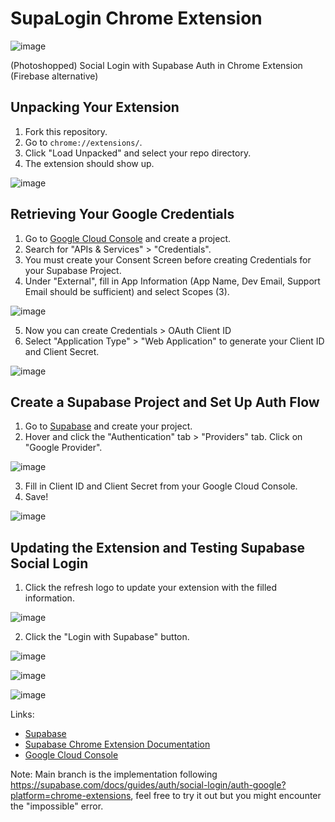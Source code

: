 # SupaLogin Chrome Extension
![image](https://github.com/OrangeDev2/SupaLogin-Chrome-Extension/assets/47803678/4762b2d1-53b6-4d98-90c3-8d4c42c6b72b)

(Photoshopped)
Social Login with Supabase Auth in Chrome Extension (Firebase alternative)

## Unpacking Your Extension
1. Fork this repository.
2. Go to `chrome://extensions/`.
3. Click "Load Unpacked" and select your repo directory.
4. The extension should show up.
   
![image](https://github.com/OrangeDev2/SupaLogin-Chrome-Extension/assets/47803678/ac4bbbf4-698c-46df-8e73-6ca5d4b63632)

## Retrieving Your Google Credentials
1. Go to [Google Cloud Console](https://console.cloud.google.com/) and create a project.
2. Search for "APIs & Services" > "Credentials".
3. You must create your Consent Screen before creating Credentials for your Supabase Project.
4. Under "External", fill in App Information (App Name, Dev Email, Support Email should be sufficient) and select Scopes (3).

![image](https://github.com/OrangeDev2/SupaLogin-Chrome-Extension/assets/47803678/1bd278bd-6116-4873-a5eb-db3c0839ca6a)

5. Now you can create Credentials > OAuth Client ID
6. Select "Application Type" > "Web Application" to generate your Client ID and Client Secret.
    
![image](https://github.com/OrangeDev2/SupaLogin-Chrome-Extension/assets/47803678/8a35750b-e460-443f-b510-c753bea13ce8)

## Create a Supabase Project and Set Up Auth Flow
1. Go to [Supabase](https://supabase.com/) and create your project.
2. Hover and click the "Authentication" tab > "Providers" tab. Click on "Google Provider".
   
![image](https://github.com/OrangeDev2/SupaLogin-Chrome-Extension/assets/47803678/baf2aaba-f06e-4e73-93d5-7579fd12c379)

3. Fill in Client ID and Client Secret from your Google Cloud Console.
4. Save!

<!--
## Editing Chrome Extension (Manifest.json, supaLogin.js)
1. In `Manifest.json`, fill in the Authorized Client ID from your Supabase Project (where you filled it in) or Google Cloud Console.
   
![image](https://github.com/OrangeDev2/SupaLogin-Chrome-Extension/assets/47803678/050c852a-6256-4f61-8be4-ae60613a152d)

2. In `supaLogin.js`, fill in the Supabase URL and Anon Key from your Supabase Settings > API.
-->

![image](https://github.com/OrangeDev2/SupaLogin-Chrome-Extension/assets/47803678/b67c5ae6-eaa0-45d9-b96e-62835c61753e)

## Updating the Extension and Testing Supabase Social Login
1. Click the refresh logo to update your extension with the filled information.
   
![image](https://github.com/OrangeDev2/SupaLogin-Chrome-Extension/assets/47803678/ca180aaf-076d-415d-9725-c3c6665a47a2)

2. Click the "Login with Supabase" button.
   
![image](https://github.com/OrangeDev2/SupaLogin-Chrome-Extension/assets/47803678/ac4bbbf4-698c-46df-8e73-6ca5d4b63632)

![image](https://github.com/OrangeDev2/SupaLogin-Chrome-Extension/assets/47803678/ba0d4cd6-92e7-4eff-baf3-cbef1afb7b68)

![image](https://github.com/OrangeDev2/SupaLogin-Chrome-Extension/assets/47803678/2fe47261-1af8-44a1-8784-a51aff153de8)



Links: 
- [Supabase](https://supabase.com/)
- [Supabase Chrome Extension Documentation](https://supabase.com/docs/guides/auth/social-login/auth-google?platform=chrome-extensions)
- [Google Cloud Console](https://console.cloud.google.com/)

Note: Main branch is the implementation following https://supabase.com/docs/guides/auth/social-login/auth-google?platform=chrome-extensions, feel free to try it out but you might encounter the "impossible" error.
